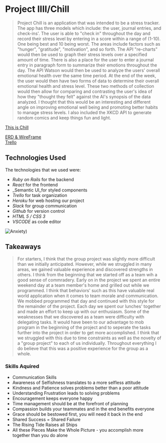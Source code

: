 

# Project IIII/Chill


> Project Chill is an application that was intended to be a stress tracker. The app has three models which include: the user, journal entries, and check-ins'. The user is able to "check in" throughout the day and record their stress level by entering in a score within a range of (1-10). One being best and 10 being worst. The areas include factors such as "hunger", "gratitude", "motivation", and so forth. The API "re-charts" would then be used to graph their stress levels over a specified amount of time. There is also a place for the user to enter a journal entry in paragraph form to summarize their emotions throughout the day. The API Watson would then be used to analyze the users' overall emotional health over the same time period. At the end of the week, the user would then have two forms of data to determine their overall emotional health and stress level. These two methods of collection would then allow for comparing and contrasting the user's idea of how they "thought they felt" against the AI's synopsis of the data analyzed. I thought that this would be an interesting and different angle on improving emotional well being and promoting better habits to manage stress levels. I also included the XKCD API to generate random comics and keep things fun and light.


[This is Chill](https://project4-chill-app.herokuapp.com/)

[ERD & WireFrame](https://imgur.com/a/ly5k7Ki)
<br>
[Trello](https://trello.com/b/vDadP0wO/project-chi)


## Technologies Used 

The technologies that we used were:

* _Ruby on Rails_ for the backend 
* _React_ for the frontend 
* _Semantic UI_for styled components
* _Trello_ for task organization 
* _Heroku_ for web hosting our project 
* _Slack_ for group communication 
* _Github_ for version control  
* _HTML 5 / CSS 3_
* _VSCODE_ as code editor 

![Anxiety](https://i.imgur.com/cf9HPdV.jpg))

## Takeaways 
 
 > For starters, I think that the group project was slightly more difficult than we initially anticipated. However, while we struggled in many areas, we gained valuable experience and discovered strengths in others. I think from the beginning that we started off as a team wih a good sense of commradery. Early on in the project we spent an entire weekend day at a team member's home and grilled out while we programmed. I think that behaviors' such as this have valuable real world application when it comes to team morale and communication. We mobbed programmed that day and continued with this style for the remainder of the project. Each day we spent our lunches' together and made an effort to keep up with our enthusiasm. 
 > Some of the weaknesses that we discovered as a team were difficulty with delegating tasks. It would have been to our advantage to mob program in the beginning of the project and to seperate the tasks further into the project in order to get more accomplished. I think that we struggled with this due to time constraints as well as the novelty of a "group project" to each of us individually. 
 > Throughout everything I do believe that this was a positive experience for the group as a whole. 


### Skills Aquired

+ Communication Skills
+ Awareness of Selfishness translates to a more selfless attitude 
+ Kindness and Patience solves problems better than a poor attitude 
+ Understanding Frustration leads to solving problems
+ Encouragement keeps everyone happy 
+ Time management should be at the forefront of planning
+ Compassion builds your teammates and in the end benefits everyone 
+ Grace should be bestowed first, you will need it back in the end 
+ Shared Success = Shared Failure
+ The Rising Tide Raises all Ships
+ All these Pieces Make the Whole Picture - you accomplish more together than you do alone

